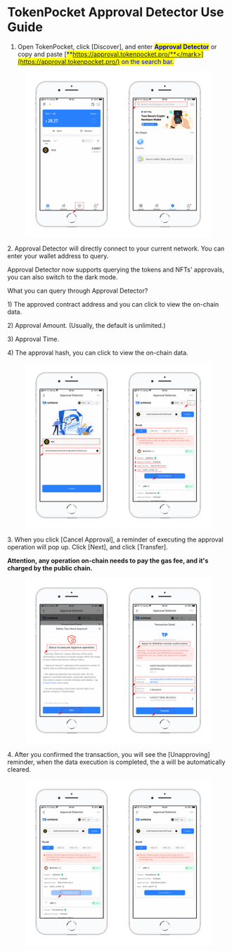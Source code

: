 # TokenPocket Approval Detector Use Guide

1. Open TokenPocket, click \[Discover], and enter <mark style="color:blue;">**Approval Detector**</mark> or copy and paste [<mark style="color:blue;">**https://approval.tokenpocket.pro/**</mark>](https://approval.tokenpocket.pro/) on the search bar.

<figure><img src="../../.gitbook/assets/0 拷贝.png" alt=""><figcaption></figcaption></figure>

2\. Approval Detector will directly connect to your current network. You can enter your wallet address to query.

Approval Detector now supports querying the tokens and NFTs' approvals, you can also switch to the dark mode.&#x20;

What you can query through Approval Detector?

1\) The approved contract address and you can click to view the on-chain data.

2\) Approval Amount. (Usually, the default is unlimited.)

3\) Approval Time.

4\) The approval hash, you can click to view the on-chain data.

<figure><img src="../../.gitbook/assets/1 拷贝 (1).png" alt=""><figcaption></figcaption></figure>



3\. When you click \[Cancel Approval], a reminder of executing the approval operation will pop up. Click \[Next], and click \[Transfer].&#x20;

**Attention, any operation on-chain needs to pay the gas fee, and it's charged by the public chain.**

<figure><img src="../../.gitbook/assets/2 拷贝 (1).png" alt=""><figcaption></figcaption></figure>

4\. After you confirmed the transaction, you will see the \[Unapproving] reminder,  when the data execution is completed, the a will be automatically cleared.

<figure><img src="../../.gitbook/assets/3 拷贝.png" alt=""><figcaption></figcaption></figure>
